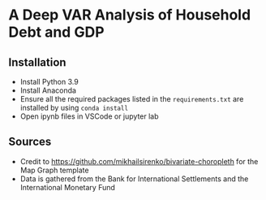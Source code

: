 # A Deep VAR Analysis of Household Debt and GDP

## Installation
- Install Python 3.9
- Install Anaconda
- Ensure all the required packages listed in the `requirements.txt` are installed by using `conda install `
- Open ipynb files in VSCode or jupyter lab

## Sources
- Credit to https://github.com/mikhailsirenko/bivariate-choropleth for the Map Graph template 
- Data is gathered from the Bank for International Settlements and the International Monetary Fund

